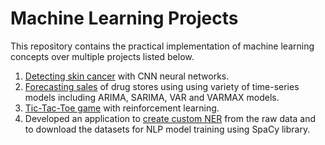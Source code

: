 # Machine Learning Projects
This repository contains the practical implementation of machine learning concepts over multiple projects listed below.

1. [Detecting skin cancer](https://github.com/focusedmonk/Machine-Learning-Projects/tree/main/Detect%20Skin%20Cancer%20with%20Neural%20Networks) with CNN neural networks.
2. [Forecasting sales](https://github.com/focusedmonk/Machine-Learning-Projects/tree/main/Time%20Series%20Forecasting%20for%20a%20Drug%20Store) of drug stores using using variety of time-series models including ARIMA, SARIMA, VAR and VARMAX models.
3. [Tic-Tac-Toe game](https://github.com/focusedmonk/Machine-Learning-Projects/tree/main/Tic%20Tac%20Toe%20Game%20with%20Reinforcement%20Learning) with reinforcement learning.
4. Developed an application to [create custom NER](https://github.com/focusedmonk/Machine-Learning-Projects/tree/main/Create%20Custom%20NER%20Training%20Sets) from the raw data and to download the datasets for NLP model training using SpaCy library.
